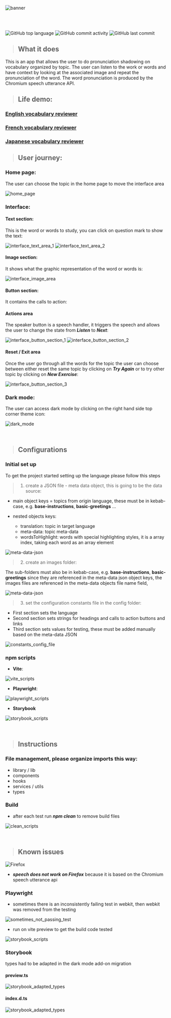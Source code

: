 ![banner](assets/images/banner.png)

<br/>
<br/>

![GitHub top language](https://img.shields.io/github/languages/top/JeromeVargas/vocabulary_checker)
![GitHub commit activity](https://img.shields.io/github/commit-activity/t/JeromeVargas/vocabulary_checker)
![GitHub last commit](https://img.shields.io/github/last-commit/JeromeVargas/vocabulary_checker)

> ## What it does

This is an app that allows the user to do pronunciation shadowing on vocabulary organized by topic. The user can listen to the work or words and have context by looking at the associated image and repeat the pronunciation of the word. The word pronunciation is produced by the Chromium speech utterance API.

> ## Life demo:

### [English vocabulary reviewer](https://vocabulary-checker.onrender.com/)

### [French vocabulary reviewer](https://french-vocabulary-checker.netlify.app/)

### [Japanese vocabulary reviewer](https://japanese-vocabulary-checker.netlify.app/)

> ## User journey:

### **Home page**:

The user can choose the topic in the home page to move the interface area

![home_page](assets/images/sections/home_page.png)

### **Interface**:

#### Text section:

This is the word or words to study, you can click on question mark to show the text:

![interface_text_area_1](assets/images/sections/interface_text_section_1.png)
![interface_text_area_2](assets/images/sections/interface_text_section_2.png)

#### Image section:

It shows what the graphic representation of the word or words is:

![interface_image_area](assets/images/sections/interface_image_section.png)

#### Button section:

It contains the calls to action:

#### Actions area

The speaker button is a speech handler, it triggers the speech and allows the user to change the state from **_Listen_** to **_Next_**:

![interface_button_section_1](assets/images/sections/interface_button_section_1.png)
![interface_button_section_2](assets/images/sections/interface_button_section_2.png)

#### Reset / Exit area

Once the user go through all the words for the topic the user can choose between either reset the same topic by clicking on **_Try Again_** or to try other topic by clicking on **_New Exercise_**:

![interface_button_section_3](assets/images/sections/interface_button_section_3.png)

### **Dark mode**:

The user can access dark mode by clicking on the right hand side top corner theme icon:

![dark_mode](assets/images/sections/dark_mode.png)

<br/>

> ## Configurations

### **Initial set up**

To get the project started setting up the language please follow this steps

> 1. create a JSON file - meta data object, this is going to be the data source:

- main object keys = topics from origin language, these must be in kebab-case, e.g. **base-instructions**, **basic-greetings** ...

- nested objects keys:

  - translation: topic in target language
  - meta-data: topic meta-data
  - wordsToHighlight: words with special highlighting styles, it is a array index, taking each word as an array element

![meta-data-json](assets/images/source_files/meta-data-json.png)

> 2. create an images folder:

The sub-folders must also be in kebab-case, e.g. **base-instructions**, **basic-greetings** since they are referenced in the meta-data json object keys, the images files are referenced in the meta-data objects file name field,

![meta-data-json](assets/images/source_files/images_folder.png)

> 3. set the configuration constants file in the config folder:

- First section sets the language
- Second section sets strings for headings and calls to action buttons and links
- Third section sets values for testing, these must be added manually based on the meta-data JSON

![constants_config_file](assets/images/source_files/constants_config_file.png)

### **npm scripts**

- **Vite**:

![vite_scripts](assets/images/scripts/vite_scripts.png)

- **Playwright**:

![playwright_scripts](assets/images/scripts/playwright_scripts.png)

- **Storybook**

![storybook_scripts](assets/images/scripts/storybook_scripts.png)

<br/>

> ## Instructions

### **File management**, please organize imports this way:

- library / lib
- components
- hooks
- services / utils
- types

### **Build**

- after each test run **_npm clean_** to remove build files

![clean_scripts](assets/images/scripts/clean_scripts.png)

<br/>

> ## Known issues

![Firefox](assets/images/icons//firefox.png)

- **_speech does not work on Firefox_** because it is based on the Chromium speech utterance api

### **Playwright**

- sometimes there is an inconsistently failing test in webkit, then webkit was removed from the testing

![sometimes_not_passing_test](assets/images/testing/sometimes_not_passing_test.png)

- run on vite preview to get the build code tested

![storybook_scripts](assets/images/scripts/preview_scripts.png)

### **Storybook**

types had to be adapted in the dark mode add-on migration

#### preview.ts

![storybook_adapted_types](assets/images/storybook/storybook_adapted_types_1.png)

#### index.d.ts

![storybook_adapted_types](assets/images/storybook/storybook_adapted_types_2.png)
